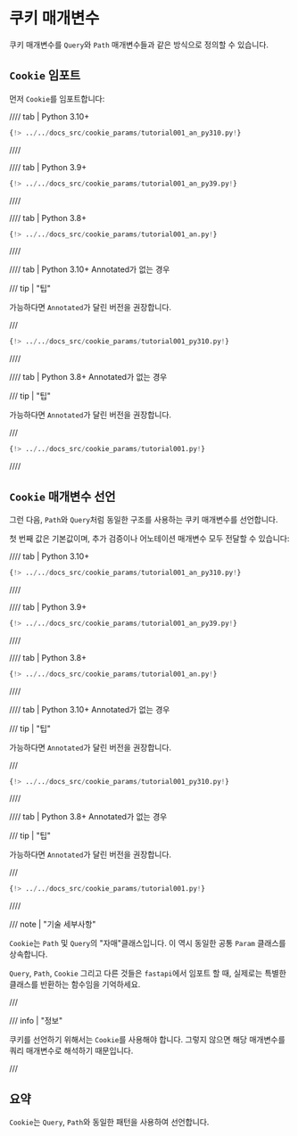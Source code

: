 # 쿠키 매개변수

쿠키 매개변수를 `Query`와 `Path` 매개변수들과 같은 방식으로 정의할 수 있습니다.

## `Cookie` 임포트

먼저 `Cookie`를 임포트합니다:

//// tab | Python 3.10+

```Python hl_lines="3"
{!> ../../docs_src/cookie_params/tutorial001_an_py310.py!}
```

////

//// tab | Python 3.9+

```Python hl_lines="3"
{!> ../../docs_src/cookie_params/tutorial001_an_py39.py!}
```

////

//// tab | Python 3.8+

```Python hl_lines="3"
{!> ../../docs_src/cookie_params/tutorial001_an.py!}
```

////

//// tab | Python 3.10+ Annotated가 없는 경우

/// tip | "팁"

가능하다면 `Annotated`가 달린 버전을 권장합니다.

///

```Python hl_lines="1"
{!> ../../docs_src/cookie_params/tutorial001_py310.py!}
```

////

//// tab | Python 3.8+ Annotated가 없는 경우

/// tip | "팁"

가능하다면 `Annotated`가 달린 버전을 권장합니다.

///

```Python hl_lines="3"
{!> ../../docs_src/cookie_params/tutorial001.py!}
```

////

## `Cookie` 매개변수 선언

그런 다음, `Path`와 `Query`처럼 동일한 구조를 사용하는 쿠키 매개변수를 선언합니다.

첫 번째 값은 기본값이며, 추가 검증이나 어노테이션 매개변수 모두 전달할 수 있습니다:

//// tab | Python 3.10+

```Python hl_lines="9"
{!> ../../docs_src/cookie_params/tutorial001_an_py310.py!}
```

////

//// tab | Python 3.9+

```Python hl_lines="9"
{!> ../../docs_src/cookie_params/tutorial001_an_py39.py!}
```

////

//// tab | Python 3.8+

```Python hl_lines="10"
{!> ../../docs_src/cookie_params/tutorial001_an.py!}
```

////

//// tab | Python 3.10+ Annotated가 없는 경우

/// tip | "팁"

가능하다면 `Annotated`가 달린 버전을 권장합니다.

///

```Python hl_lines="7"
{!> ../../docs_src/cookie_params/tutorial001_py310.py!}
```

////

//// tab | Python 3.8+ Annotated가 없는 경우

/// tip | "팁"

가능하다면 `Annotated`가 달린 버전을 권장합니다.

///

```Python hl_lines="9"
{!> ../../docs_src/cookie_params/tutorial001.py!}
```

////

/// note | "기술 세부사항"

`Cookie`는 `Path` 및 `Query`의 "자매"클래스입니다. 이 역시 동일한 공통 `Param` 클래스를 상속합니다.

`Query`, `Path`, `Cookie` 그리고 다른 것들은 `fastapi`에서 임포트 할 때, 실제로는 특별한 클래스를 반환하는 함수임을 기억하세요.

///

/// info | "정보"

쿠키를 선언하기 위해서는 `Cookie`를 사용해야 합니다. 그렇지 않으면 해당 매개변수를 쿼리 매개변수로 해석하기 때문입니다.

///

## 요약

`Cookie`는 `Query`, `Path`와 동일한 패턴을 사용하여 선언합니다.
